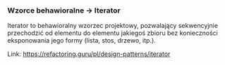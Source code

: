 ### Wzorce behawioralne -> Iterator

Iterator to behawioralny wzorzec projektowy, pozwalający sekwencyjnie przechodzić od elementu do elementu jakiegoś zbioru bez konieczności eksponowania jego formy (lista, stos, drzewo, itp.).

Link: https://refactoring.guru/pl/design-patterns/iterator